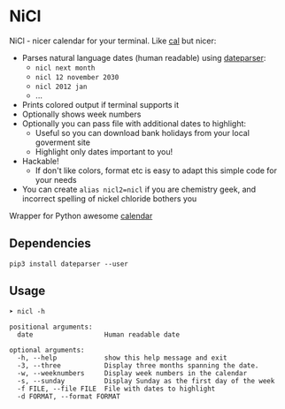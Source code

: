 # NiCl 

NiCl - nicer calendar for your terminal. Like [cal](https://linux.die.net/man/1/cal) but nicer:

* Parses natural language dates (human readable) using [dateparser](https://dateparser.readthedocs.io/en/latest/):
    - `nicl next month`
    - `nicl 12 november 2030`
    - `nicl 2012 jan`
    - ...
* Prints colored output if terminal supports it
* Optionally shows week numbers
* Optionally you can pass file with additional dates to highlight:
  - Useful so you can download bank holidays from your local goverment site
  - Highlight only dates important to you!
* Hackable!
  - If don't like colors, format etc is easy to adapt this simple code for your needs
* You can create `alias nicl2=nicl` if you are chemistry geek, and incorrect spelling of nickel chloride bothers you

Wrapper for Python awesome [calendar](https://github.com/python/cpython/blob/3.5/Lib/calendar.py)

## Dependencies

    pip3 install dateparser --user

## Usage

    ➤ nicl -h

    positional arguments:
      date                  Human readable date

    optional arguments:
      -h, --help            show this help message and exit
      -3, --three           Display three months spanning the date.
      -w, --weeknumbers     Display week numbers in the calendar
      -s, --sunday          Display Sunday as the first day of the week
      -f FILE, --file FILE  File with dates to highlight
      -d FORMAT, --format FORMAT
